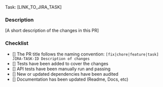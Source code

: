 Task: [LINK_TO_JIRA_TASK]

### Description

[A short description of the changes in this PR]

### Checklist

- [] The PR title follows the naming convention: `[fix|chore|feature|task] JIRA-TASK-ID Description of changes`
- [] Tests have been added to cover the changes
- [] API tests have been manually run and passing
- [] New or updated dependencies have been audited
- [] Documentation has been updated (Readme, Docs, etc)
